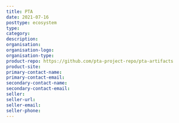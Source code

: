 ```yaml
---
title: PTA
date: 2021-07-16
posttype: ecosystem
type:
category:
description:
organisation:
organisation-logo:
organisation-type:
product-repo: https://github.com/pta-project-repo/pta-artifacts
product-site:
primary-contact-name:
primary-contact-email:
secondary-contact-name:
secondary-contact-email:
seller:
seller-url:
seller-email:
seller-phone:
---
```

